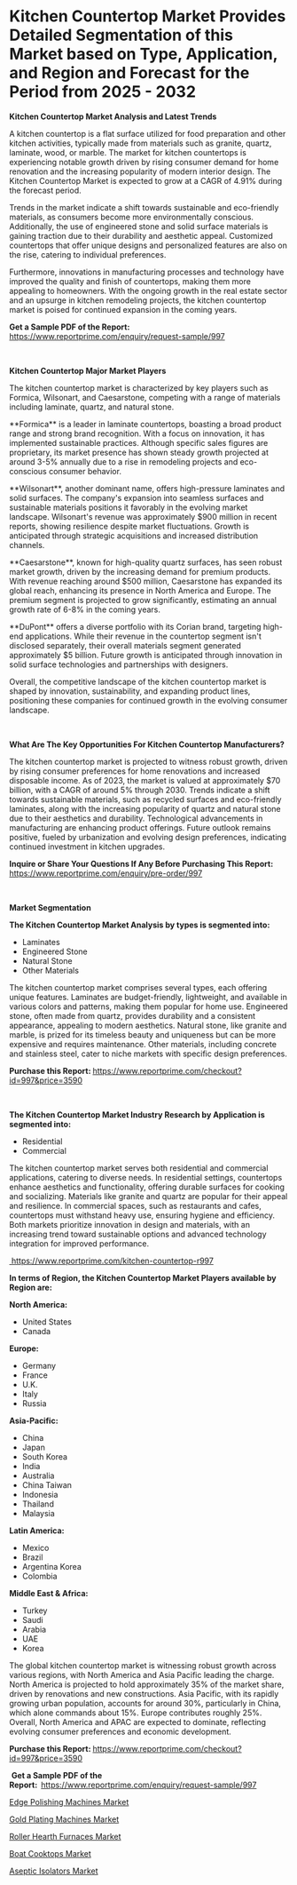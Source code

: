 <p><h1>Kitchen Countertop Market Provides Detailed Segmentation of this Market based on Type, Application, and Region and Forecast for the Period from 2025 - 2032</h1></p><p><strong>Kitchen Countertop Market Analysis and Latest Trends</strong></p>
<p><p>A kitchen countertop is a flat surface utilized for food preparation and other kitchen activities, typically made from materials such as granite, quartz, laminate, wood, or marble. The market for kitchen countertops is experiencing notable growth driven by rising consumer demand for home renovation and the increasing popularity of modern interior design. The Kitchen Countertop Market is expected to grow at a CAGR of 4.91% during the forecast period. </p><p>Trends in the market indicate a shift towards sustainable and eco-friendly materials, as consumers become more environmentally conscious. Additionally, the use of engineered stone and solid surface materials is gaining traction due to their durability and aesthetic appeal. Customized countertops that offer unique designs and personalized features are also on the rise, catering to individual preferences. </p><p>Furthermore, innovations in manufacturing processes and technology have improved the quality and finish of countertops, making them more appealing to homeowners. With the ongoing growth in the real estate sector and an upsurge in kitchen remodeling projects, the kitchen countertop market is poised for continued expansion in the coming years.</p></p>
<p><strong>Get a Sample PDF of the Report:&nbsp;</strong> <a href="https://www.reportprime.com/enquiry/request-sample/997?utm_campaign=2955&utm_medium=2&utm_source=Github&utm_content=ia&utm_term=18032025&utm_id=kitchen-countertop">https://www.reportprime.com/enquiry/request-sample/997</a></p>
<p>&nbsp;</p>
<p><strong>Kitchen Countertop Major Market Players</strong></p>
<p><p>The kitchen countertop market is characterized by key players such as Formica, Wilsonart, and Caesarstone, competing with a range of materials including laminate, quartz, and natural stone.</p><p>**Formica** is a leader in laminate countertops, boasting a broad product range and strong brand recognition. With a focus on innovation, it has implemented sustainable practices. Although specific sales figures are proprietary, its market presence has shown steady growth projected at around 3-5% annually due to a rise in remodeling projects and eco-conscious consumer behavior.</p><p>**Wilsonart**, another dominant name, offers high-pressure laminates and solid surfaces. The company's expansion into seamless surfaces and sustainable materials positions it favorably in the evolving market landscape. Wilsonart's revenue was approximately $900 million in recent reports, showing resilience despite market fluctuations. Growth is anticipated through strategic acquisitions and increased distribution channels.</p><p>**Caesarstone**, known for high-quality quartz surfaces, has seen robust market growth, driven by the increasing demand for premium products. With revenue reaching around $500 million, Caesarstone has expanded its global reach, enhancing its presence in North America and Europe. The premium segment is projected to grow significantly, estimating an annual growth rate of 6-8% in the coming years.</p><p>**DuPont** offers a diverse portfolio with its Corian brand, targeting high-end applications. While their revenue in the countertop segment isn't disclosed separately, their overall materials segment generated approximately $5 billion. Future growth is anticipated through innovation in solid surface technologies and partnerships with designers.</p><p>Overall, the competitive landscape of the kitchen countertop market is shaped by innovation, sustainability, and expanding product lines, positioning these companies for continued growth in the evolving consumer landscape.</p></p>
<p>&nbsp;</p>
<p><strong>What Are The Key Opportunities For Kitchen Countertop Manufacturers?</strong></p>
<p><p>The kitchen countertop market is projected to witness robust growth, driven by rising consumer preferences for home renovations and increased disposable income. As of 2023, the market is valued at approximately $70 billion, with a CAGR of around 5% through 2030. Trends indicate a shift towards sustainable materials, such as recycled surfaces and eco-friendly laminates, along with the increasing popularity of quartz and natural stone due to their aesthetics and durability. Technological advancements in manufacturing are enhancing product offerings. Future outlook remains positive, fueled by urbanization and evolving design preferences, indicating continued investment in kitchen upgrades.</p></p>
<p><strong>Inquire or Share Your Questions If Any Before Purchasing This Report:</strong> <a href="https://www.reportprime.com/enquiry/pre-order/997?utm_campaign=2955&utm_medium=2&utm_source=Github&utm_content=ia&utm_term=18032025&utm_id=kitchen-countertop">https://www.reportprime.com/enquiry/pre-order/997</a></p>
<p>&nbsp;</p>
<p><strong>Market Segmentation</strong></p>
<p><strong>The Kitchen Countertop Market Analysis by types is segmented into:</strong></p>
<p><ul><li>Laminates</li><li>Engineered Stone</li><li>Natural Stone</li><li>Other Materials</li></ul></p>
<p><p>The kitchen countertop market comprises several types, each offering unique features. Laminates are budget-friendly, lightweight, and available in various colors and patterns, making them popular for home use. Engineered stone, often made from quartz, provides durability and a consistent appearance, appealing to modern aesthetics. Natural stone, like granite and marble, is prized for its timeless beauty and uniqueness but can be more expensive and requires maintenance. Other materials, including concrete and stainless steel, cater to niche markets with specific design preferences.</p></p>
<p><strong>Purchase this Report:&nbsp;</strong><a href="https://www.reportprime.com/checkout?id=997&price=3590&utm_campaign=2955&utm_medium=2&utm_source=Github&utm_content=ia&utm_term=18032025&utm_id=kitchen-countertop">https://www.reportprime.com/checkout?id=997&price=3590</a></p>
<p>&nbsp;</p>
<p><strong>The Kitchen Countertop Market Industry Research by Application is segmented into:</strong></p>
<p><ul><li>Residential</li><li>Commercial</li></ul></p>
<p><p>The kitchen countertop market serves both residential and commercial applications, catering to diverse needs. In residential settings, countertops enhance aesthetics and functionality, offering durable surfaces for cooking and socializing. Materials like granite and quartz are popular for their appeal and resilience. In commercial spaces, such as restaurants and cafes, countertops must withstand heavy use, ensuring hygiene and efficiency. Both markets prioritize innovation in design and materials, with an increasing trend toward sustainable options and advanced technology integration for improved performance.</p></p>
<p><a href="https://www.reportprime.com/kitchen-countertop-r997?utm_campaign=2955&utm_medium=2&utm_source=Github&utm_content=ia&utm_term=18032025&utm_id=kitchen-countertop">&nbsp;https://www.reportprime.com/kitchen-countertop-r997</a></p>
<p><strong>In terms of Region, the Kitchen Countertop Market Players available by Region are:</strong></p>
<p>
    <p> <strong> North America: </strong>
        <ul>
            <li>United States</li>
            <li>Canada</li>
        </ul>
        </p> 
    <p> <strong> Europe: </strong>
        <ul>
            <li>Germany</li>
            <li>France</li>
            <li>U.K.</li>
            <li>Italy</li>
            <li>Russia</li>
        </ul>
        </p> 
    <p> <strong> Asia-Pacific: </strong>
        <ul>
            <li>China</li>
            <li>Japan</li>
            <li>South Korea</li>
            <li>India</li>
            <li>Australia</li>
            <li>China Taiwan</li>
            <li>Indonesia</li>
            <li>Thailand</li>
            <li>Malaysia</li>
        </ul>
        </p> 
    <p> <strong> Latin America: </strong>
        <ul>
            <li>Mexico</li>
            <li>Brazil</li>
            <li>Argentina Korea</li>
            <li>Colombia</li>
        </ul>
        </p> 
    <p> <strong> Middle East & Africa: </strong>
        <ul>
            <li>Turkey</li>
            <li>Saudi</li>
            <li>Arabia</li>
            <li>UAE</li>
            <li>Korea</li>
        </ul>
    </p>
    </p>
<p><p>The global kitchen countertop market is witnessing robust growth across various regions, with North America and Asia Pacific leading the charge. North America is projected to hold approximately 35% of the market share, driven by renovations and new constructions. Asia Pacific, with its rapidly growing urban population, accounts for around 30%, particularly in China, which alone commands about 15%. Europe contributes roughly 25%. Overall, North America and APAC are expected to dominate, reflecting evolving consumer preferences and economic development.</p></p>
<p><strong>Purchase this Report: </strong><a href="https://www.reportprime.com/checkout?id=997&price=3590&utm_campaign=2955&utm_medium=2&utm_source=Github&utm_content=ia&utm_term=18032025&utm_id=kitchen-countertop">https://www.reportprime.com/checkout?id=997&price=3590</a></p>
<p>&nbsp;<strong>Get a Sample PDF of the Report:&nbsp;&nbsp;</strong><a href="https://www.reportprime.com/enquiry/request-sample/997?utm_campaign=2955&utm_medium=2&utm_source=Github&utm_content=ia&utm_term=18032025&utm_id=kitchen-countertop">https://www.reportprime.com/enquiry/request-sample/997</a></p>
<p><strong></strong></p>
<p><p><a href="https://www.linkedin.com/pulse/edge-polishing-machines-market-forecasting-share-size-revenue-projected-nixfc?utm_campaign=2955&utm_medium=2&utm_source=Github&utm_content=ia&utm_term=18032025&utm_id=kitchen-countertop">Edge Polishing Machines Market</a></p><p><a href="https://www.linkedin.com/pulse/gold-plating-machines-market-trends-revenue-forecast-49-cagr-aqdyc?utm_campaign=2955&utm_medium=2&utm_source=Github&utm_content=ia&utm_term=18032025&utm_id=kitchen-countertop">Gold Plating Machines Market</a></p><p><a href="https://www.linkedin.com/pulse/projected-revenue-growth-roller-hearth-furnaces-market-cmhqc?utm_campaign=2955&utm_medium=2&utm_source=Github&utm_content=ia&utm_term=18032025&utm_id=kitchen-countertop">Roller Hearth Furnaces Market</a></p><p><a href="https://www.linkedin.com/pulse/valuation-production-cost-growth-factors-boat-cooktops-market-lrplc?utm_campaign=2955&utm_medium=2&utm_source=Github&utm_content=ia&utm_term=18032025&utm_id=kitchen-countertop">Boat Cooktops Market</a></p><p><a href="https://www.linkedin.com/pulse/understanding-aseptic-isolators-market-competitor-analysis-sj8jc?utm_campaign=2955&utm_medium=2&utm_source=Github&utm_content=ia&utm_term=18032025&utm_id=kitchen-countertop">Aseptic Isolators Market</a></p></p>